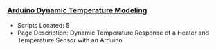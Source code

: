 ### [Arduino Dynamic Temperature Modeling](https://www.apmonitor.com/pdc/index.php/Main/ArduinoModeling)
- Scripts Located: 5
- Page Description: Dynamic Temperature Response of a Heater and Temperature Sensor with an Arduino
